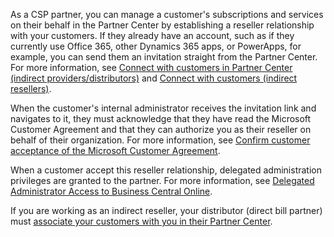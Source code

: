 As a CSP partner, you can  manage a customer's subscriptions and services on their behalf in the Partner Center by establishing a reseller relationship with your customers. If they already have an account, such as if they currently use Office 365, other Dynamics 365 apps, or PowerApps, for example, you can send them an invitation straight from the Partner Center. For more information, see [Connect with customers in Partner Center (indirect providers/distributors)](/partner-center/request-a-relationship-with-a-customer) and [Connect with customers (indirect resellers)](/partner-center/indirect-reseller-tasks-in-partner-center#connect-with-customers).  

When the customer's internal administrator receives the invitation link and navigates to it, they must acknowledge that they have read the Microsoft Customer Agreement and that they can authorize you as their reseller on behalf of their organization. For more information, see [Confirm customer acceptance of the Microsoft Customer Agreement](/partner-center/confirm-customer-agreement).  

When a customer accept this reseller relationship, delegated administration privileges are granted to the partner. For more information, see [Delegated Administrator Access to Business Central Online](../../administration/delegated-admin.md).

If you are working as an indirect reseller, your distributor (direct bill partner) must [associate your customers with you in their Partner Center](/partner-center/indirect-provider-tasks-in-partner-center#add-new-customers-and-associate-them-with-indirect-resellers).  